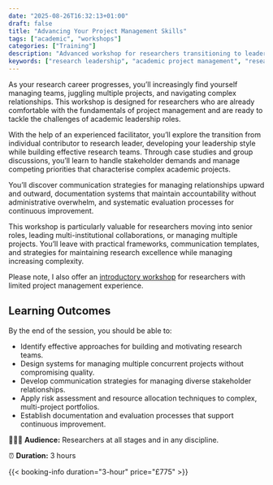 ```yaml
---
date: "2025-08-26T16:32:13+01:00"
draft: false
title: "Advancing Your Project Management Skills"
tags: ["academic", "workshops"]
categories: ["Training"] 
description: "Advanced workshop for researchers transitioning to leadership roles. Learn to manage complex multi-project portfolios, build effective teams, and navigate stakeholder relationships in academic settings."
keywords: ["research leadership", "academic project management", "research team management", "multi-project management", "academic leadership", "research administration", "stakeholder management", "research portfolio", "team building", "academic careers"]
---
```


As your research career progresses, you’ll increasingly find yourself managing teams, juggling multiple projects, and navigating complex relationships. This workshop is designed for researchers who are already comfortable with the fundamentals of project management and are ready to tackle the challenges of academic leadership roles.

With the help of an experienced facilitator, you’ll explore the transition from individual contributor to research leader, developing your leadership style while building effective research teams. Through case studies and group discussions, you’ll learn to handle stakeholder demands and manage competing priorities that characterise complex academic projects.

You’ll discover communication strategies for managing relationships upward and outward, documentation systems that maintain accountability without administrative overwhelm, and systematic evaluation processes for continuous improvement.

This workshop is particularly valuable for researchers moving into senior roles, leading multi-institutional collaborations, or managing multiple projects. You’ll leave with practical frameworks, communication templates, and strategies for maintaining research excellence while managing increasing complexity.

Please note, I also offer an [introductory workshop](../project-managing-your-research/) for researchers with limited project management experience.

## Learning Outcomes

By the end of the session, you should be able to:

- Identify effective approaches for building and motivating research teams.
- Design systems for managing multiple concurrent projects without compromising quality.
- Develop communication strategies for managing diverse stakeholder relationships.
- Apply risk assessment and resource allocation techniques to complex, multi-project portfolios.
- Establish documentation and evaluation processes that support continuous improvement.

👩🏽‍🎓 **Audience:** Researchers at all stages and in any discipline.

⏰ **Duration:** 3 hours

{{< booking-info duration="3-hour" price="£775" >}}